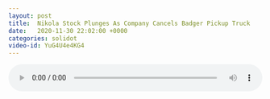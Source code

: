 ```yaml
---
layout: post
title:  Nikola Stock Plunges As Company Cancels Badger Pickup Truck
date:   2020-11-30 22:02:00 +0000
categories: solidot
video-id: YuG4U4e4KG4
---
```


<audio src="/assets/c7cba537adfd6ab46fec6ac29367a9ba.mp3" style="width: 100%;" controls></audio>

